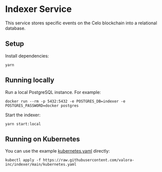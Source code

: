 # Indexer Service

This service stores specific events on the Celo blockchain into a
relational database.

## Setup

Install dependencies:

```
yarn
```

## Running locally

Run a local PostgreSQL instance. For example:

```
docker run --rm -p 5432:5432 -e POSTGRES_DB=indexer -e POSTGRES_PASSWORD=docker postgres
```

Start the indexer:

```
yarn start:local
```

## Running on Kubernetes

You can use the example [kubernetes.yaml](kubernetes.yaml) directly:

```
kubectl apply -f https://raw.githubusercontent.com/valora-inc/indexer/main/kubernetes.yaml
```
